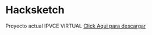 # Hacksketch
Proyecto actual IPVCE VIRTUAL <a href="[el enlace del archivo](https://github.com/MrJayrus/Hacksketch/blob/3b59e50051b99fc8f1b87a516645419752131d98/ipvce.apk)">Click Aqui para descargar</a>

